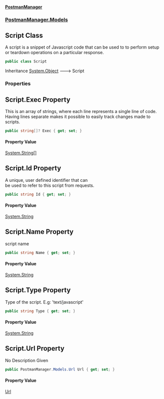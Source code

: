 #### [PostmanManager](PostmanManager.md 'PostmanManager')
### [PostmanManager.Models](PostmanManager.md#PostmanManager.Models 'PostmanManager.Models')

## Script Class

A script is a snippet of Javascript code that can be 
used to to perform setup or teardown operations on a particular response.

```csharp
public class Script
```

Inheritance [System.Object](https://docs.microsoft.com/en-us/dotnet/api/System.Object 'System.Object') &#129106; Script
### Properties

<a name='PostmanManager.Models.Script.Exec'></a>

## Script.Exec Property

This is an array of strings, where each line 
represents a single line of code. Having lines 
separate makes it possible to easily track 
changes made to scripts.

```csharp
public string[]? Exec { get; set; }
```

#### Property Value
[System.String](https://docs.microsoft.com/en-us/dotnet/api/System.String 'System.String')[[]](https://docs.microsoft.com/en-us/dotnet/api/System.Array 'System.Array')

<a name='PostmanManager.Models.Script.Id'></a>

## Script.Id Property

A unique, user defined identifier that can  
be used to refer to this script from requests.

```csharp
public string Id { get; set; }
```

#### Property Value
[System.String](https://docs.microsoft.com/en-us/dotnet/api/System.String 'System.String')

<a name='PostmanManager.Models.Script.Name'></a>

## Script.Name Property

script name

```csharp
public string Name { get; set; }
```

#### Property Value
[System.String](https://docs.microsoft.com/en-us/dotnet/api/System.String 'System.String')

<a name='PostmanManager.Models.Script.Type'></a>

## Script.Type Property

Type of the script. E.g: 'text/javascript'

```csharp
public string Type { get; set; }
```

#### Property Value
[System.String](https://docs.microsoft.com/en-us/dotnet/api/System.String 'System.String')

<a name='PostmanManager.Models.Script.Url'></a>

## Script.Url Property

No Description Given

```csharp
public PostmanManager.Models.Url Url { get; set; }
```

#### Property Value
[Url](Url.md 'PostmanManager.Models.Url')